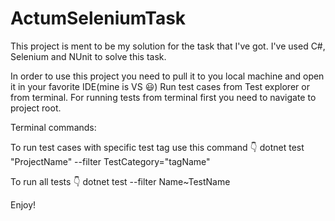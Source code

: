 # ActumSeleniumTask

This project is ment to be my solution for the task that I've got.
I've used C#, Selenium and NUnit to solve this task.

In order to use this project you need to pull it to you local machine and open it in your favorite IDE(mine is VS :smiley:)
Run test cases from Test explorer or from terminal.
For running tests from terminal first you need to navigate to project root.

Terminal commands:

To run test cases with specific test tag use this command
:point_down:
dotnet test "ProjectName" --filter TestCategory="tagName"

To run all tests 
:point_down:
dotnet test --filter Name~TestName

Enjoy!
